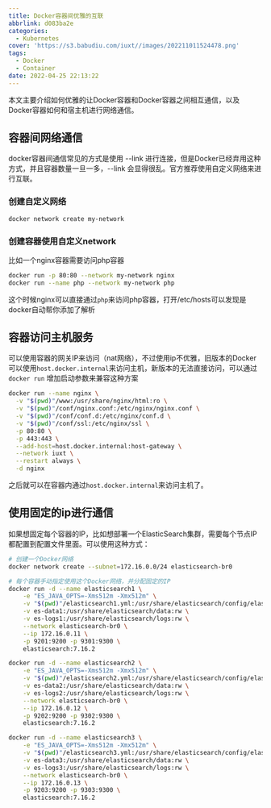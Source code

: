 ```yaml
---
title: Docker容器间优雅的互联
abbrlink: d083ba2e
categories:
  - Kubernetes
cover: 'https://s3.babudiu.com/iuxt//images/202211011524478.png'
tags:
  - Docker
  - Container
date: 2022-04-25 22:13:22
---
```


本文主要介绍如何优雅的让Docker容器和Docker容器之间相互通信，以及Docker容器如何和宿主机进行网络通信。

## 容器间网络通信

docker容器间通信常见的方式是使用 --link 进行连接，但是Docker已经弃用这种方式，并且容器数量一旦一多，--link 会显得很乱。官方推荐使用自定义网络来进行互联。

### 创建自定义网络

```bash
docker network create my-network
```

### 创建容器使用自定义network

比如一个nginx容器需要访问php容器

```bash
docker run -p 80:80 --network my-network nginx
docker run --name php --network my-network php
```

这个时候nginx可以直接通过`php`来访问php容器，打开/etc/hosts可以发现是docker自动帮你添加了解析

## 容器访问主机服务

可以使用容器的网关IP来访问（nat网络），不过使用ip不优雅，旧版本的Docker可以使用`host.docker.internal`来访问主机，新版本的无法直接访问，可以通过 `docker run` 增加启动参数来兼容这种方案

```bash
docker run --name nginx \
  -v "$(pwd)"/www:/usr/share/nginx/html:ro \
  -v "$(pwd)"/conf/nginx.conf:/etc/nginx/nginx.conf \
  -v "$(pwd)"/conf/conf.d:/etc/nginx/conf.d \
  -v "$(pwd)"/conf/ssl:/etc/nginx/ssl \
  -p 80:80 \
  -p 443:443 \
  --add-host=host.docker.internal:host-gateway \
  --network iuxt \
  --restart always \
  -d nginx
```

之后就可以在容器内通过`host.docker.internal`来访问主机了。

## 使用固定的ip进行通信

如果想固定每个容器的IP，比如想部署一个ElasticSearch集群，需要每个节点IP都配置到配置文件里面。可以使用这种方式：

```bash
# 创建一个Docker网络
docker network create --subnet=172.16.0.0/24 elasticsearch-br0

# 每个容器手动指定使用这个Docker网络，并分配固定的IP
docker run -d --name elasticsearch1 \
    -e "ES_JAVA_OPTS=-Xms512m -Xmx512m" \
    -v "$(pwd)"/elasticsearch1.yml:/usr/share/elasticsearch/config/elasticsearch.yml:ro \
    -v es-data1:/usr/share/elasticsearch/data:rw \
    -v es-logs1:/usr/share/elasticsearch/logs:rw \
    --network elasticsearch-br0 \
    --ip 172.16.0.11 \
    -p 9201:9200 -p 9301:9300 \
    elasticsearch:7.16.2

docker run -d --name elasticsearch2 \
    -e "ES_JAVA_OPTS=-Xms512m -Xmx512m" \
    -v "$(pwd)"/elasticsearch2.yml:/usr/share/elasticsearch/config/elasticsearch.yml:ro \
    -v es-data2:/usr/share/elasticsearch/data:rw \
    -v es-logs2:/usr/share/elasticsearch/logs:rw \
    --network elasticsearch-br0 \
    --ip 172.16.0.12 \
    -p 9202:9200 -p 9302:9300 \
    elasticsearch:7.16.2

docker run -d --name elasticsearch3 \
    -e "ES_JAVA_OPTS=-Xms512m -Xmx512m" \
    -v "$(pwd)"/elasticsearch3.yml:/usr/share/elasticsearch/config/elasticsearch.yml:ro \
    -v es-data3:/usr/share/elasticsearch/data:rw \
    -v es-logs3:/usr/share/elasticsearch/logs:rw \
    --network elasticsearch-br0 \
    --ip 172.16.0.13 \
    -p 9203:9200 -p 9303:9300 \
    elasticsearch:7.16.2
```

